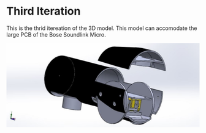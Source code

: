 # Third Iteration
This is the thrid itereation of the 3D model. This model can accomodate the large PCB of the Bose Soundlink Micro. 

![I_f.jpg](https://github.com/thathvik/SnakeMic/blob/Explain_project/Iter_3/I_f.jpg "The image of the 3D Model available in the .zip file")
